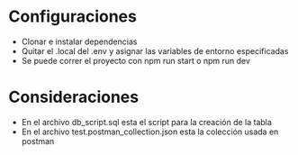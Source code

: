 # Configuraciones

- Clonar e instalar dependencias
- Quitar el .local del .env y asignar las variables de entorno especificadas
- Se puede correr el proyecto con npm run start o npm run dev

# Consideraciones

- En el archivo db_script.sql esta el script para la creación de la tabla
- En el archivo test.postman_collection.json esta la colección usada en postman
